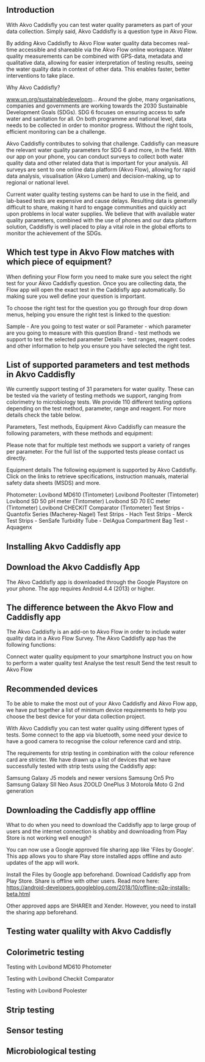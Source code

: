## Introduction
With Akvo Caddisfly you can test water quality parameters as part of your data collection. Simply said, Akvo Caddisfly is a question type in Akvo Flow. 

By adding Akvo Caddisfly to Akvo Flow water quality data becomes real-time accessible and shareable via the Akvo Flow online workspace. Water quality measurements can be combined with GPS-data, metadata and qualitative data, allowing for easier interpretation of testing results, seeing the water quality data in context of other data. This enables faster, better interventions to take place. 




Why Akvo Caddisfly?



www.un.org/sustainabledevelopm...
Around the globe, many organisations, companies and governments are working towards the 2030 Sustainable Development Goals (SDGs). SDG 6 focuses on ensuring access to safe water and sanitation for all. On both programme and national level, data needs to be collected in order to monitor progress. Without the right tools, efficient monitoring can be a challenge.

Akvo Caddisfly contributes to solving that challenge. Caddisfly can measure the relevant water quality parameters for SDG 6 and more, in the field. With our app on your phone, you can conduct surveys to collect both water quality data and other related data that is important for your analysis. All surveys are sent to one online data platform (Akvo Flow), allowing for rapid data analysis, visualisation (Akvo Lumen) and decision-making, up to regional or national level.

Current water quality testing systems can be hard to use in the field, and lab-based tests are expensive and cause delays. Resulting data is generally difficult to share, making it hard to engage communities and quickly act upon problems in local water supplies. We believe that with available water quality parameters, combined with the use of phones and our data platform solution, Caddisfly is well placed to play a vital role in the global efforts to monitor the achievement of the SDGs. 

## Which test type in Akvo Flow matches with which piece of equipment?
When defining your Flow form you need to make sure you select the right test for your Akvo Caddisfly question. Once you are collecting data, the Flow app will open the exact test in the Caddisfly app automatically. So making sure you well define your question is important. 

To choose the right test for the question you go through four drop down menus, helping you ensure the right test is linked to the question:

Sample - Are you going to test water or soil 
Parameter - which parameter are you going to measure with this question 
Brand - test methods we support to test the selected parameter
Details - test ranges, reagent codes and other information to help you ensure you have selected the right test. 



## List of supported parameters and test methods in Akvo Caddisfly
We currently support testing of 31 parameters for water quality. These can be tested via the variety of testing methods we support, ranging from colorimetry to microbiology tests. We provide 110 different testing options depending on the test method, parameter, range and reagent. For more details check the table below.



Parameters, Test methods, Equipment
Akvo Caddisfly can measure the following parameters, with these methods and equipment:


Please note that for multiple test methods we support a variety of ranges per parameter. For the full list of the supported tests please contact us directly. 



Equipment details
The following equipment is supported by Akvo Caddisfly. Click on the links to retrieve specifications, instruction manuals, material safety data sheets (MSDS) and more.

Photometer: Lovibond MD610 (Tintometer)
Lovibond Pooltester (Tintometer) 
Lovibond SD 50 pH meter (Tintometer)
Lovibond SD 70 EC meter (Tintometer)
Lovibond CHECKIT Comparator (Tintometer)
Test Strips - Quantofix Series (Macherey-Nagel)
Test Strips - Hach
Test Strips - Merck
Test Strips - SenSafe
Turbidity Tube - DelAgua
Compartment Bag Test - Aquagenx

## Installing Akvo Caddisfly app

## Download the Akvo Caddisfly App
The Akvo Caddisfly app is downloaded through the Google Playstore on your phone. The app requires Android 4.4 (2013) or higher. 


## The difference between the Akvo Flow and Caddisfly app
The Akvo Caddisfly is an add-on to Akvo Flow in order to include water quality data in a Akvo Flow Survey. The Akvo Caddisfly app has the following functions:

Connect water quality equipment to your smartphone 
Instruct you on how to perform a water quality test
Analyse the test result
Send the test result to Akvo Flow

## Recommended devices
To be able to make the most out of your Akvo Caddisfly and Akvo Flow app, we have put together a list of minimum device requirements to help you choose the best device for your data collection project. 

With Akvo Caddisfly you can test water quality using different types of tests. Some connect to the app via bluetooth, some need your device to have a good camera to recognise the colour reference card and strip. 

The requirements for strip testing in combination with the colour reference card are stricter. We have drawn up a list of devices that we have successfully tested with strip tests using the Caddisfly app: 

Samsung Galaxy J5 models and newer versions 
Samsung On5 Pro 
Samsung Galaxy SII Neo 
Asus ZOOLD 
OnePlus 3 
Motorola Moto G 2nd generation 

## Downloading the Caddisfly app offline
What to do when you need to download the Caddisfly app to large group of users and the internet connection is shabby and downloading from Play Store is not working well enough? 

You can now use a Google approved file sharing app like 'Files by Google'. This app allows you to share Play store installed apps offline and auto updates of the app will work. 

Install the Files by Google app beforehand. 
Download Caddisfly app from Play Store. 
Share is offline with other users.
Read more here: https://android-developers.googleblog.com/2018/10/offline-p2p-installs-beta.html

Other approved apps are SHAREIt and Xender. However, you need to install the sharing app beforehand. 


## Testing water qualilty with Akvo Caddisfly
## Colorimetric testing
Testing with Lovibond MD610 Photometer

Testing with Lovibond Checkit Comparator

Testing with Lovibond Poolester

## Strip testing

## Sensor testing

## Microbiological testing
